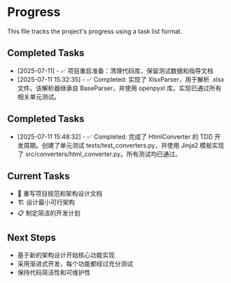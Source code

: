 # Progress

This file tracks the project's progress using a task list format.

## Completed Tasks

* [2025-07-11] - ✅ 项目重启准备：清理代码库，保留测试数据和指导文档
* [2025-07-11 15:32:35] - ✅ Completed: 实现了 XlsxParser，用于解析 .xlsx 文件。该解析器继承自 BaseParser，并使用 openpyxl 库。实现已通过所有相关单元测试。

## Completed Tasks

* [2025-07-11 15:48:32] - ✅ Completed: 完成了 HtmlConverter 的 TDD 开发周期。创建了单元测试 tests/test_converters.py，并使用 Jinja2 模板实现了 src/converters/html_converter.py。所有测试均已通过。

## Current Tasks

* 📝 重写项目规范和架构设计文档
* 🏗️ 设计最小可行架构
* 📋 制定简洁的开发计划

## Next Steps

* 基于新的架构设计开始核心功能实现
* 采用渐进式开发，每个功能都经过充分测试
* 保持代码简洁性和可维护性